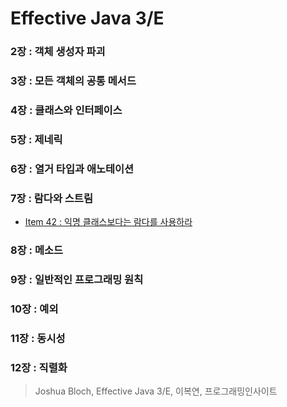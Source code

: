 # Effective Java 3/E  

### 2장 : 객체 생성자 파괴  

### 3장 : 모든 객체의 공통 메서드  

### 4장 : 클래스와 인터페이스

### 5장 : 제네릭  

### 6장 : 열거 타입과 애노테이션  

### 7장 : 람다와 스트림  
- [Item 42 : 익명 클래스보다는 람다를 사용하라](/Chapter07/Item42.md)

### 8장 : 메소드

### 9장 : 일반적인 프로그래밍 원칙  

### 10장 : 예외

### 11장 : 동시성  

### 12장 : 직렬화  

> Joshua Bloch, Effective Java 3/E, 이복연, 프로그래밍인사이트